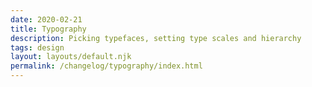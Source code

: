 ```yaml
---
date: 2020-02-21
title: Typography
description: Picking typefaces, setting type scales and hierarchy
tags: design
layout: layouts/default.njk
permalink: /changelog/typography/index.html
---
```

